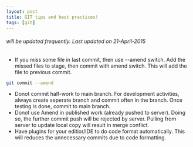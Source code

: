 ```yaml
---
layout: post
title: GIT tips and best practices!
tags: [git]
---
```


###### will be updated frequently. Last updated on 21-April-2015

* If you miss some file in last commit, then use  --amend switch.  Add the missed files to stage, then  commit with amend switch.   This will add the file to previous commit. 
```bash
git commit --amend
```
* Donot commit half-work to main branch.  For development activities, always create seperate branch and commit often in the branch. Once testing is done, commit to main branch. 
* Donot use Amend in published work (already pushed to server).  Doing so, the further commit push will be rejected by server.  Pulling from server to update local copy will result in merge conflict. 
* Have plugins for your editior/IDE to do code format automatically. This will reduces the unnecessary commits due to code formatting.